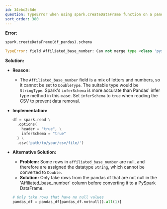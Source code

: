 ```yaml
---
id: 34ebc2c6de
question: TypeError when using spark.createDataFrame function on a pandas df
sort_order: 380
---
```


**Error:**

```python
spark.createDataFrame(df_pandas).schema

TypeError: field Affiliated_base_number: Can not merge type <class 'pyspark.sql.types.StringType'> and <class 'pyspark.sql.types.DoubleType'>
```

**Solution:**

- **Reason:**
  - The `Affiliated_base_number` field is a mix of letters and numbers, so it cannot be set to `DoubleType`. The suitable type would be `StringType`. Spark's `inferSchema` is more accurate than Pandas' infer type method in this case. Set `inferSchema` to `true` when reading the CSV to prevent data removal.

- **Implementation:**
  
  ```python
  df = spark.read \
    .options(
      header = "true", \
      inferSchema = "true"
    ) \
    .csv('path/to/your/csv/file/')
  ````

- **Alternative Solution:**
  
  - **Problem:** Some rows in `affiliated_base_number` are null, and therefore are assigned the datatype `String`, which cannot be converted to `Double`.
  - **Solution:** Only take rows from the pandas df that are not null in the 'Affiliated_base_number' column before converting it to a PySpark DataFrame.

  ```python
  # Only take rows that have no null values
  pandas_df = pandas_df[pandas_df.notnull().all(1)]
  ```